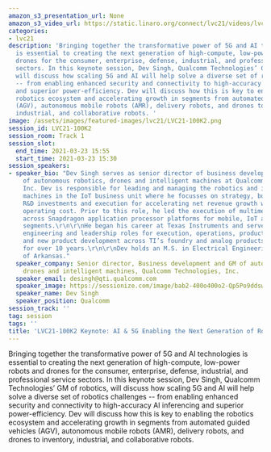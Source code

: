 ```yaml
---
amazon_s3_presentation_url: None
amazon_s3_video_url: https://static.linaro.org/connect/lvc21/videos/lvc21-100k2.mp4
categories:
- lvc21
description: 'Bringing together the transformative power of 5G and AI technologies
  is essential to creating the next generation of high-compute, low-power robots and
  drones for the consumer, enterprise, defense, industrial, and professional service
  sectors. In this keynote session, Dev Singh, Qualcomm Technologies’ GM of robotics,
  will discuss how scaling 5G and AI will help solve a diverse set of robotics challenges
  -- from enabling enhanced security and connectivity to high-accuracy AI inferencing
  and superior power-efficiency. Dev will discuss how this is key to enabling the
  robotics ecosystem and accelerating growth in segments from automated guided vehicles
  (AGV), autonomous mobile robots (AMR), delivery robots, and drones to inventory,
  industrial, and collaborative robots. '
image: /assets/images/featured-images/lvc21/LVC21-100K2.png
session_id: LVC21-100K2
session_room: Track 1
session_slot:
  end_time: 2021-03-23 15:55
  start_time: 2021-03-23 15:30
session_speakers:
- speaker_bio: "Dev Singh serves as senior director of business development and head
    of autonomous robotics, drones and intelligent machines at Qualcomm Technologies,
    Inc. Dev is responsible for leading and managing the robotics and intelligent
    machines in the IoT business unit where he focusses on strategy, business development,
    R&D investments and execution for accelerating net revenue growth while optimizing
    operating cost. Prior to this role, he led the execution of multimedia IP development
    across Snapdragon application processor platforms for mobile, IoT and automotive
    segments.\r\n\r\nHe began his career at Texas Instruments and served in various
    engineering and leadership roles for execution, operations, product management
    and new product development across TI’s foundry and analog products business units
    for over 10 years.\r\n\r\nDev holds an M.S. in Electrical Engineering from University
    of Arkansas."
  speaker_company: Senior director, Business development and GM of autonomous robotics,
    drones and intelligent machines, Qualcomm Technologies, Inc.
  speaker_email: desingh@qti.qualcomm.com
  speaker_image: https://sessionize.com/image/bab2-400o400o2-Qp5Po9ddswYzLkM9fFLcrG.jpg
  speaker_name: Dev Singh
  speaker_position: Qualcomm
session_track: ''
tag: session
tags: ''
title: 'LVC21-100K2 Keynote: AI & 5G Enabling the Next Generation of Robotics'
---
```


<p>Bringing together the transformative power of 5G and AI technologies is essential to creating the next generation of high-compute, low-power robots and drones for the consumer, enterprise, defense, industrial, and professional service sectors. In this keynote session, Dev Singh, Qualcomm Technologies’ GM of robotics, will discuss how scaling 5G and AI will help solve a diverse set of robotics challenges -- from enabling enhanced security and connectivity to high-accuracy AI inferencing and superior power-efficiency. Dev will discuss how this is key to enabling the robotics ecosystem and accelerating growth in segments from automated guided vehicles (AGV), autonomous mobile robots (AMR), delivery robots, and drones to inventory, industrial, and collaborative robots.&nbsp;</p>